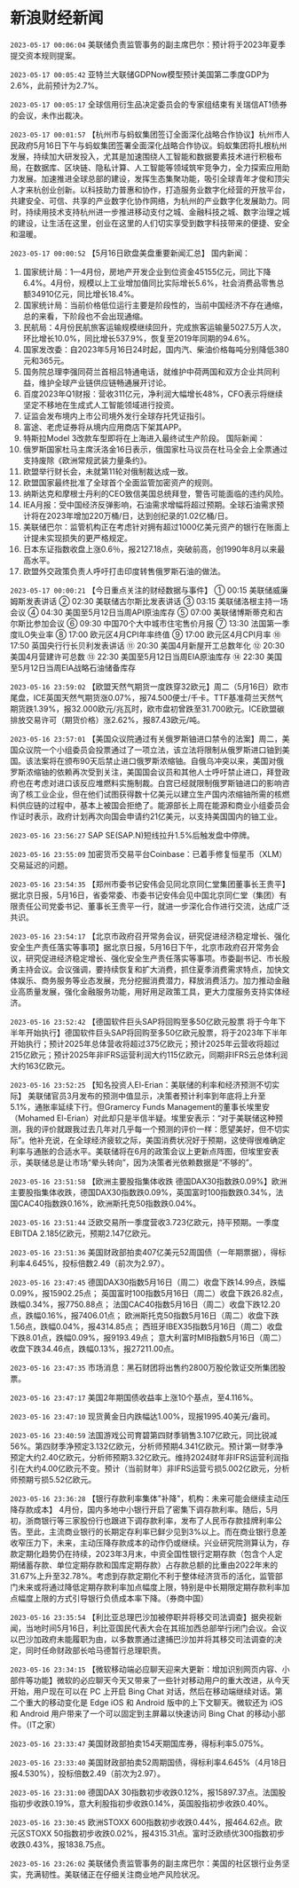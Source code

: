 # 新浪财经新闻
`2023-05-17 00:06:04` 美联储负责监管事务的副主席巴尔：预计将于2023年夏季提交资本规则提案。

`2023-05-17 00:05:42` 亚特兰大联储GDPNow模型预计美国第二季度GDP为2.6%，此前预计为2.7%。

`2023-05-17 00:05:17` 全球信用衍生品决定委员会的专家组结束有关瑞信AT1债券的会议，未作出裁决。

`2023-05-17 00:01:57` 【杭州市与蚂蚁集团签订全面深化战略合作协议】杭州市人民政府5月16日下午与蚂蚁集团签署全面深化战略合作协议。蚂蚁集团将扎根杭州发展，持续加大研发投入，尤其是加速围绕人工智能和数据要素技术进行积极布局，在数据库、区块链、隐私计算、人工智能等领域筑牢竞争力，全力探索应用助力发展。加速推进全球总部的建设，发挥生态集聚功能，吸引全球青年才俊和顶尖人才来杭创业创新。以科技助力普惠和协作，打造服务业数字化经营的开放平台，共建安全、可信、共享的产业数字化协作网络，为杭州的产业数字化发展助力。同时，持续用技术支持杭州进一步推进移动支付之城、金融科技之城、数字治理之城的建设，让生活在这里，创业在这里的人们切实享受到数字科技带来的便捷、安全和温暖。

`2023-05-17 00:00:52` 【5月16日欧盘美盘重要新闻汇总】
国内新闻：
1. 国家统计局：1—4月份，房地产开发企业到位资金45155亿元，同比下降6.4%。4月份，规模以上工业增加值同比实际增长5.6%，社会消费品零售总额34910亿元，同比增长18.4%。
2. 国家统计局：当前价格低位运行主要是阶段性的，当前中国经济不存在通缩，总的来看，下阶段也不会出现通缩。
3. 民航局：4月份民航旅客运输规模继续回升，完成旅客运输量5027.5万人次，环比增长10.0%，同比增长537.9%，恢复至2019年同期的94.6%。
4. 国家发改委：自2023年5月16日24时起，国内汽、柴油价格每吨分别降低380元和365元。
5. 国务院总理李强同荷兰首相吕特通电话，就维护中荷两国和双方企业共同利益，维护全球产业链供应链畅通展开讨论。
6. 百度2023年Q1财报：营收311亿元，净利润大幅增长48%，CFO表示将继续坚定不移地在生成式人工智能领域进行投资。
7. 证监会发布境内上市公司境外发行全球存托凭证指引。
8. 富途、老虎证券将从境内应用商店下架其APP。
9. 特斯拉Model 3改款车型即将在上海进入最终试生产阶段。
国际新闻：
1. 俄罗斯国家杜马主席沃洛金16日表示，俄国家杜马议员在杜马全会上全票通过支持废除《欧洲常规武装力量条约》。
2. 欧盟举行财长会，未就第11轮对俄制裁达成一致。
3. 欧盟国家最终批准了全球首个全面监管加密资产的规则。
4. 纳斯达克和摩根士丹利的CEO致信美国总统拜登，警告可能面临的违约风险。
5. IEA月报：受中国经济反弹影响，石油需求增幅将超过预期。全球石油需求预计将在2023年增加220万桶/日，达到创纪录的1.02亿桶/日。
6. 美联储巴尔：监管机构正在考虑针对拥有超过1000亿美元资产的银行在账面上计提未实现损失的更严格规定。
7. 日本东证指数收盘上涨0.6％，报2127.18点，突破前高，创1990年8月以来最高水平。
8. 欧盟外交政策负责人呼吁打击印度转售俄罗斯石油的做法。

`2023-05-17 00:00:21` 【今日重点关注的财经数据与事件】
① 00:15 美联储威廉姆斯发表讲话
② 02:30 美联储古尔斯比发表讲话
③ 03:15 美联储洛根主持一场会议
④ 04:30 美国至5月12日当周API原油库存
⑤ 07:00 美联储博斯蒂克和古尔斯比参加会议
⑥ 09:30 中国70个大中城市住宅售价月报
⑦ 13:30 法国第一季度ILO失业率
⑧ 17:00 欧元区4月CPI年率终值
⑨ 17:00 欧元区4月CPI月率
⑩ 17:50 英国央行行长贝利发表讲话
⑪ 20:30 美国4月新屋开工总数年化
⑫ 20:30 美国4月营建许可总数
⑬ 22:30 美国至5月12日当周EIA原油库存
⑭ 22:30 美国至5月12日当周EIA战略石油储备库存

`2023-05-16 23:59:02` 【欧盟天然气期货一度跌穿32欧元】周二（5月16日）欧市尾盘，ICE英国天然气期货涨0.07%，报74.500便士/千卡。TTF基准荷兰天然气期货跌1.39%，报32.000欧元/兆瓦时，欧市盘初曾跌至31.700欧元。ICE欧盟碳排放交易许可（期货价格）涨2.62%，报87.43欧元/吨。

`2023-05-16 23:57:01` 【美国众议院通过有关俄罗斯铀进口禁令的法案】周二，美国众议院一个小组委员会投票通过了一项立法，该立法将限制从俄罗斯进口铀到美国。该法案将在颁布90天后禁止进口俄罗斯浓缩铀。自俄乌冲突以来，美国对俄罗斯浓缩铀的依赖再次受到关注，美国国会议员和其他人士呼吁禁止进口，拜登政府也在考虑对进口该反应堆燃料实施制裁。白宫已经就限制俄罗斯铀进口的影响咨询了核工业企业，但在他们试图获得数十亿美元以建立生产国内浓缩铀所需的核燃料供应链的过程中，基本上被国会拒绝了。能源部长上周在能源和商业小组委员会作证时表示，政府计划再次向国会申请约21亿美元，以支持美国国内的铀工业。

`2023-05-16 23:56:27` SAP SE(SAP.N)短线拉升1.5%后触发盘中停牌。

`2023-05-16 23:55:09` 加密货币交易平台Coinbase：已着手修复恒星币（XLM）交易延迟的问题。

`2023-05-16 23:54:35` 【郑州市委书记安伟会见同北京同仁堂集团董事长王贵平】据北京日报，5月16日，省委常委、市委书记安伟会见中国北京同仁堂（集团）有限责任公司党委书记、董事长王贵平一行，就进一步深化合作进行交流，达成广泛共识。

`2023-05-16 23:54:17` 【北京市政府召开常务会议，研究促进经济稳定增长、强化安全生产责任落实等事项】据北京日报，5月16日下午，北京市政府召开常务会议，研究促进经济稳定增长、强化安全生产责任落实等事项。市委副书记、市长殷勇主持会议。会议强调，要持续恢复和扩大消费，抓住夏季消费需求特点，加快文体娱乐、商务服务等业态发展，充分挖掘消费潜力，释放消费活力。加力推动金融业高质量发展，强化金融服务功能，用好用足政策工具，更大力度服务支持实体经济。

`2023-05-16 23:52:42` 【德国软件巨头SAP将回购至多50亿欧元股票 将于今年下半年开始执行】德国软件巨头SAP将回购至多50亿欧元股票，将于2023年下半年开始执行；预计2025年总体营收将超过375亿欧元；预计2025年云营收将超过215亿欧元；预计2025年非IFRS运营利润大约115亿欧元，同期非IFRS云总体利润大约163亿欧元。

`2023-05-16 23:52:25` 【知名投资人El-Erian：美联储的利率和经济预测不切实际】 美联储官员3月发布的预测中值显示，决策者预计利率到年底将上升至5.1%，通胀率延续下行。但Gramercy Funds Management的董事长埃里安（Mohamed El-Erian）对此却只是半信半疑。埃里安表示：“对于美联储这种预测，我的评价就跟我过去几年对几乎每一个预测的评价一样：愿望美好，但不切实际”。他补充说，在全球经济疲软之际，美国消费状况好于预期，这使得很难确定利率与通胀的合适水平。美联储将在6月的政策会议上更新点阵图，但埃里安表示，美联储总是让市场“晕头转向”，因为决策者光依赖数据是“不够的”。

`2023-05-16 23:51:58` 【欧洲主要股指集体收跌 德国DAX30指数跌0.09%】欧洲主要股指集体收跌，德国DAX30指数跌0.09%，英国富时100指数跌0.34%，法国CAC40指数跌0.16%，欧洲斯托克50指数跌0.04%。

`2023-05-16 23:51:44` 泛欧交易所一季度营收3.723亿欧元，持平预期。一季度EBITDA 2.185亿欧元，预期2.147亿欧元。

`2023-05-16 23:51:36` 美国财政部拍卖407亿美元52周国债（一年期票据），得标利率4.645%，投标倍数2.49（前次为2.97）。

`2023-05-16 23:47:45` 德国DAX30指数5月16日（周二）收盘下跌14.99点，跌幅0.09%，报15902.25点；
英国富时100指数5月16日（周二）收盘下跌26.82点，跌幅0.34%，报7750.88点；
法国CAC40指数5月16日（周二）收盘下跌12.20点，跌幅0.16%，报7406.01点；
欧洲斯托克50指数5月16日（周二）收盘下跌1.56点，跌幅0.04%，报4314.85点；
西班牙IBEX35指数5月16日（周二）收盘下跌8.01点，跌幅0.09%，报9193.49点；
意大利富时MIB指数5月16日（周二）收盘下跌34.46点，跌幅0.13%，报27211.00点。

`2023-05-16 23:47:35` 市场消息：黑石财团将出售约2800万股伦敦证交所集团股票。

`2023-05-16 23:47:17` 美国2年期国债收益率上涨10个基点，至4.116%。

`2023-05-16 23:47:10` 现货黄金日内跌幅达1.00%，现报1995.40美元/盎司。

`2023-05-16 23:40:59` 法国游戏公司育碧第四财季销售3.107亿欧元，同比锐减56%。第四财季净预定3.132亿欧元，分析师预期4.341亿欧元。预计第一财季净预定大约2.40亿欧元，分析师预期3.32亿欧元。维持2024财年非IFRS运营利润指引在大约4.00亿欧元不变。预计（当前财年）非IFRS运营亏损5.002亿欧元，分析师预期亏损5.52亿欧元。

`2023-05-16 23:36:28` 【银行存款利率集体"补降"，机构：未来可能会继续主动压降存款成本】 4月份，国内多地中小银行开启了密集下调存款利率。随后，5月初，浙商银行等三家股份行也跟进下调存款利率，发布了人民币存款挂牌利率公告。至此，主流商业银行的长期定存利率已鲜少见到3%以上。而在商业银行息差收窄压力下，未来，主动压降存款成本的动作仍或继续。兴业研究院测算认为，存款定期化趋势仍在持续，2023年3月末，中资全国性银行定期存款（包含个人定期储蓄存款、单位定期存款和国库定期存款）占存款总额的比重由2022年末的31.67%上升至32.78%。考虑到存款定期化不利于整体经济货币的活化，监管部门未来或将通过降低定期存款利率加点幅度上限，特别是中长期限定期存款利率加点幅度上限的方式引导银行负债成本率下降。（券商中国）

`2023-05-16 23:35:54` 【利比亚总理巴沙加被停职并将移交司法调查】据央视新闻，当地时间5月16日，利比亚国民代表大会在其班加西总部举行闭门会议。会议以巴沙加政府未能履职为由，以多数票通过逮捕巴沙加并将其移交司法调查的决定，同时任命财政部长哈马德暂行总理职责。

`2023-05-16 23:34:15` 【微软移动端必应聊天迎来大更新：增加识别网页内容、小部件等功能】微软的必应聊天今天又带来了一些针对移动用户的重大改进，从今天开始，用户现在可以在 PC 上开启 Bing Chat 对话，然后在移动端继续对话。第二个重大的移动变化是 Edge iOS 和 Android 版中的上下文聊天。微软还为 iOS 和 Android 用户带来了一个可以固定到主屏幕以快速访问 Bing Chat 的移动小部件。（IT之家）

`2023-05-16 23:33:47` 美国财政部拍卖154天期国库券，得标利率5.075%。

`2023-05-16 23:33:40` 美国财政部拍卖52周期国债，得标利率4.645%（4月18日报4.530%），投标倍数2.49（前次为2.97）。

`2023-05-16 23:31:00` 德国DAX 30指数初步收跌0.12%，报15897.37点。法国股指初步收跌0.19%，意大利股指初步收跌0.14%，英国股指初步收跌0.40%。

`2023-05-16 23:30:45` 欧洲STOXX 600指数初步收跌0.44%，报464.62点。欧元区STOXX 50指数初步收跌0.02%，报4315.31点。富时泛欧绩优300指数初步收跌0.43%，报1838.75点。

`2023-05-16 23:26:02` 美联储负责监管事务的副主席巴尔：美国的社区银行业务坚实，充满韧性。美联储正在仔细关注商业地产风险状况。

